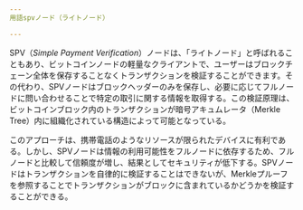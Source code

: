 ```yaml
---
用語spvノード（ライトノード）

---
```

SPV（*Simple Payment Verification*）ノードは、「ライトノード」と呼ばれることもあり、ビットコインノードの軽量なクライアントで、ユーザーはブロックチェーン全体を保存することなくトランザクションを検証することができます。その代わり、SPVノードはブロックヘッダーのみを保存し、必要に応じてフルノードに問い合わせることで特定の取引に関する情報を取得する。この検証原理は、ビットコインブロック内のトランザクションが暗号アキュムレータ（Merkle Tree）内に組織化されている構造によって可能となっている。

このアプローチは、携帯電話のようなリソースが限られたデバイスに有利である。しかし、SPVノードは情報の利用可能性をフルノードに依存するため、フルノードと比較して信頼度が増し、結果としてセキュリティが低下する。SPVノードはトランザクションを自律的に検証することはできないが、Merkleプルーフを参照することでトランザクションがブロックに含まれているかどうかを検証することができる。